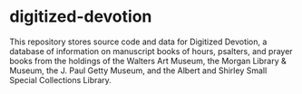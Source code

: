 # digitized-devotion
This repository stores source code and data for Digitized Devotion, a database of information on manuscript books of hours, psalters, and prayer books from the holdings of the Walters Art Museum, the Morgan Library & Museum, the J. Paul Getty Museum, and the Albert and Shirley Small Special Collections Library.

